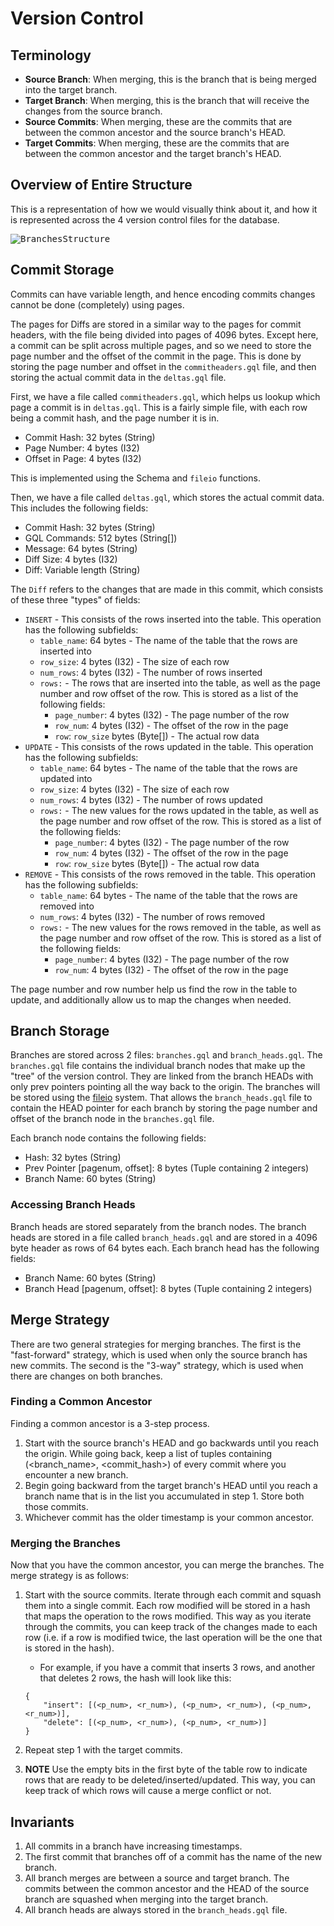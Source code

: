 # Version Control

## Terminology

* **Source Branch**: When merging, this is the branch that is being merged into the target branch.
* **Target Branch**: When merging, this is the branch that will receive the changes from the source branch.
* **Source Commits**: When merging, these are the commits that are between the common ancestor and the source branch's HEAD.
* **Target Commits**: When merging, these are the commits that are between the common ancestor and the target branch's HEAD.

## Overview of Entire Structure

This is a representation of how we would visually think about it, and how it is represented across the 4 version control files for the database.

<kbd>![BranchesStructure](https://user-images.githubusercontent.com/54650222/192557378-ef1f7a0d-c717-43e4-a927-ad862ebc255c.png)</kbd>

## Commit Storage

Commits can have variable length, and hence encoding commits changes cannot be done (completely) using pages. 

The pages for Diffs are stored in a similar way to the pages for commit headers, with the file being divided into pages of 4096 bytes. Except here, a commit can be split across multiple pages, and so we need to store the page number and the offset of the commit in the page. This is done by storing the page number and offset in the `commitheaders.gql` file, and then storing the actual commit data in the `deltas.gql` file.

First, we have a file called `commitheaders.gql`, which helps us lookup which page a commit is in `deltas.gql`. This is a fairly simple file, with each row being a commit hash, and the page number it is in.
- Commit Hash: 32 bytes (String)
- Page Number: 4 bytes (I32)
- Offset in Page: 4 bytes (I32)

This is implemented using the Schema and `fileio` functions.

Then, we have a file called `deltas.gql`, which stores the actual commit data. This includes the following fields:
- Commit Hash: 32 bytes (String)
- GQL Commands: 512 bytes (String[])
- Message: 64 bytes (String)
- Diff Size: 4 bytes (I32)
- Diff: Variable length (String)

The `Diff` refers to the changes that are made in this commit, which consists of these three "types" of fields:
 - `INSERT` - This consists of the rows inserted into the table. This operation has the following subfields:
   - `table_name`: 64 bytes -  The name of the table that the rows are inserted into
   - `row_size`: 4 bytes (I32) - The size of each row
   - `num_rows`: 4 bytes (I32) - The number of rows inserted
   - `rows:` - The rows that are inserted into the table, as well as the page number and row offset of the row. This is stored as a list of the following fields:
     - `page_number`: 4 bytes (I32) - The page number of the row
     - `row_num`: 4 bytes (I32) - The offset of the row in the page
     - `row`: `row_size` bytes (Byte[]) - The actual row data
- `UPDATE` - This consists of the rows updated in the table. This operation has the following subfields:
   - `table_name`: 64 bytes -  The name of the table that the rows are updated into
   - `row_size`: 4 bytes (I32) - The size of each row
   - `num_rows`: 4 bytes (I32) - The number of rows updated
   - `rows:` - The new values for the rows updated in the table, as well as the page number and row offset of the row. This is stored as a list of the following fields:
     - `page_number`: 4 bytes (I32) - The page number of the row
     - `row_num`: 4 bytes (I32) - The offset of the row in the page
     - `row`: `row_size` bytes (Byte[]) - The actual row data
- `REMOVE` - This consists of the rows removed in the table. This operation has the following subfields:
   - `table_name`: 64 bytes -  The name of the table that the rows are removed into
   - `num_rows`: 4 bytes (I32) - The number of rows removed
   - `rows:` - The new values for the rows removed in the table, as well as the page number and row offset of the row. This is stored as a list of the following fields:
     - `page_number`: 4 bytes (I32) - The page number of the row
     - `row_num`: 4 bytes (I32) - The offset of the row in the page
     
The page number and row number help us find the row in the table to update, and additionally allow us to map the changes when needed.

## Branch Storage

Branches are stored across 2 files: `branches.gql` and `branch_heads.gql`. The `branches.gql` file contains the individual branch nodes that make up the "tree" of the version control. They are linked from the branch HEADs with only prev pointers pointing all the way back to the origin. The branches will be stored using the [fileio](https://github.com/GQL-Project/gql_db/tree/main/src/fileio#readme) system. That allows the `branch_heads.gql` file to contain the HEAD pointer for each branch by storing the page number and offset of the branch node in the `branches.gql` file.

Each branch node contains the following fields:
- Hash: 32 bytes (String)
- Prev Pointer [pagenum, offset]: 8 bytes (Tuple containing 2 integers)
- Branch Name: 60 bytes (String)

### Accessing Branch Heads

Branch heads are stored separately from the branch nodes. The branch heads are stored in a file called `branch_heads.gql` and are stored in a 4096 byte header as rows of 64 bytes each. Each branch head has the following fields:
- Branch Name: 60 bytes (String)
- Branch Head [pagenum, offset]: 8 bytes (Tuple containing 2 integers)

## Merge Strategy

There are two general strategies for merging branches. The first is the "fast-forward" strategy, which is used when only the source branch has new commits. The second is the "3-way" strategy, which is used when there are changes on both branches.

### Finding a Common Ancestor

Finding a common ancestor is a 3-step process.

1. Start with the source branch's HEAD and go backwards until you reach the origin. While going back, keep a list of tuples containing (<branch_name>, <commit_hash>) of every commit where you encounter a new branch. 
2. Begin going backward from the target branch's HEAD until you reach a branch name that is in the list you accumulated in step 1. Store both those commits.
3. Whichever commit has the older timestamp is your common ancestor.

### Merging the Branches

Now that you have the common ancestor, you can merge the branches. The merge strategy is as follows:

1. Start with the source commits. Iterate through each commit and squash them into a single commit. Each row modified will be stored in a hash that maps the operation to the rows modified. This way as you iterate through the commits, you can keep track of the changes made to each row (i.e. if a row is modified twice, the last operation will be the one that is stored in the hash).
    * For example, if you have a commit that inserts 3 rows, and another that deletes 2 rows, the hash will look like this: 
    
    ```
    {
        "insert": [(<p_num>, <r_num>), (<p_num>, <r_num>), (<p_num>, <r_num>)], 
        "delete": [(<p_num>, <r_num>), (<p_num>, <r_num>)]
    }
    ```
2. Repeat step 1 with the target commits.
3. **NOTE** Use the empty bits in the first byte of the table row to indicate rows that are ready to be deleted/inserted/updated. This way, you can keep track of which rows will cause a merge conflict or not. 

## Invariants

1. All commits in a branch have increasing timestamps.
2. The first commit that branches off of a commit has the name of the new branch.
3. All branch merges are between a source and target branch. The commits between the common ancestor and the HEAD of the source branch are squashed when merging into the target branch.
4. All branch heads are always stored in the `branch_heads.gql` file.
